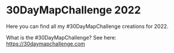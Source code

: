 # 30DayMapChallenge 2022

Here you can find all my #30DayMapChallenge creations for 2022.

What is the #30DayMapChallenge? See here: https://30daymapchallenge.com
